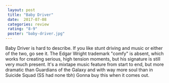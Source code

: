 ```yaml
---
 layout: post
 title: "Baby Driver"
 date:  2017-07-08
 categories: review
 rating: "8-9"
 poster: "baby-driver.jpg"
---
```



Baby Driver is hard to describe. If you like stunt driving and music or either of the two, go see it. The Edgar Wright trademark "comfy" is absent, which works for creating serious, high tension moments, but his signature is still very much present. It's a mixtape music feature from start to end, but more dramatic than Guardians of the Galaxy and with way more soul than in Suicide Squad (SS had none tbh) Gonna buy this when it comes out.